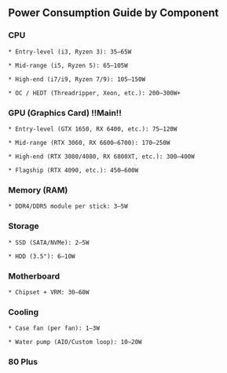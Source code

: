 ## Power Consumption Guide by Component
### CPU

    * Entry-level (i3, Ryzen 3): 35–65W

    * Mid-range (i5, Ryzen 5): 65–105W

    * High-end (i7/i9, Ryzen 7/9): 105–150W

    * OC / HEDT (Threadripper, Xeon, etc.): 200–300W+

### GPU (Graphics Card) !!Main!!

    * Entry-level (GTX 1650, RX 6400, etc.): 75–120W

    * Mid-range (RTX 3060, RX 6600–6700): 170–250W

    * High-end (RTX 3080/4080, RX 6800XT, etc.): 300–400W

    * Flagship (RTX 4090, etc.): 450–600W

### Memory (RAM)

    * DDR4/DDR5 module per stick: 3–5W


### Storage

    * SSD (SATA/NVMe): 2–5W

    * HDD (3.5"): 6–10W


### Motherboard

    * Chipset + VRM: 30–60W

### Cooling

    * Case fan (per fan): 1–3W

    * Water pump (AIO/Custom loop): 10–20W



### 80 Plus




